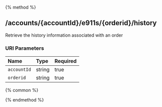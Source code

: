 {% method %}
## /accounts/{accountId}/e911s/{orderid}/history

Retrieve the history information associated with an order



### URI Parameters
| Name | Type | Required |
|:-----|:-----|:---------|
| `accountId` | string | true |
| `orderid` | string | true |






{% common %}



{% endmethod %}